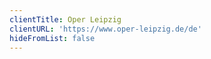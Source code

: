 ```yaml
---
clientTitle: Oper Leipzig
clientURL: 'https://www.oper-leipzig.de/de'
hideFromList: false
---
```



